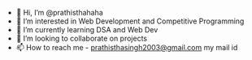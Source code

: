 - 👋 Hi, I’m @prathisthahaha
- 👀 I’m interested in Web Development and Competitive Programming
- 🌱 I’m currently learning DSA and Web Dev
- 💞️ I’m looking to collaborate on projects
- 📫 How to reach me - prathisthasingh2003@gmail.com my mail id

<!---
prathisthahaha/prathisthahaha is a ✨ special ✨ repository because its `README.md` (this file) appears on your GitHub profile.
You can click the Preview link to take a look at your changes.
--->
